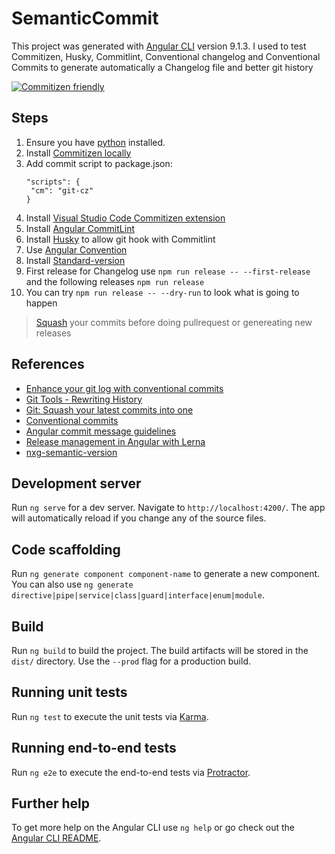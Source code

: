 # SemanticCommit

This project was generated with [Angular CLI](https://github.com/angular/angular-cli) version 9.1.3.
I used to test Commitizen, Husky, Commitlint, Conventional changelog and Conventional Commits to generate automatically a Changelog file and better git history

[![Commitizen friendly](https://img.shields.io/badge/commitizen-friendly-brightgreen.svg)](http://commitizen.github.io/cz-cli/)

## Steps

1. Ensure you have [python](https://www.python.org/) installed.
1. Install [Commitizen locally](https://github.com/commitizen/cz-cli#optional-install-and-run-commitizen-locally)
2. Add commit script to package.json:
   ```
   "scripts": {
    "cm": "git-cz"
   }
   ```
3. Install [Visual Studio Code Commitizen extension](https://marketplace.visualstudio.com/items?itemName=KnisterPeter.vscode-commitizen)
4. Install [Angular CommitLint](https://github.com/conventional-changelog/commitlint/tree/master/%40commitlint/config-angular)
5. Install [Husky](https://commitlint.js.org/#/guides-local-setup?id=install-husky) to allow git hook with Commitlint
6. Use [Angular Convention](https://github.com/conventional-changelog/conventional-changelog/blob/master/packages/conventional-changelog-angular/README.md#angular-convention)
7. Install [Standard-version](https://github.com/conventional-changelog/standard-version#installing-standard-version)
8. First release for Changelog use `npm run release -- --first-release` and the following releases `npm run release`
9. You can try `npm run release -- --dry-run` to look what is going to happen

> [Squash](https://git-scm.com/book/en/v2/Git-Tools-Rewriting-History) your commits before doing pullrequest or genereating new releases

## References

* [Enhance your git log with conventional commits](https://dev.to/maxpou/enhance-your-git-log-with-conventional-commits-3ea4)
* [Git Tools - Rewriting History](https://git-scm.com/book/en/v2/Git-Tools-Rewriting-History)
* [Git: Squash your latest commits into one](https://www.devroom.io/2011/07/05/git-squash-your-latests-commits-into-one/)
* [Conventional commits](https://www.conventionalcommits.org)
* [Angular commit message guidelines](https://github.com/angular/angular/blob/master/CONTRIBUTING.md#-commit-message-guidelines)
* [Release management in Angular with Lerna](https://indepth.dev/release-management-in-angular-with-lerna/)
* [nxg-semantic-version](https://github.com/d-koppenhagen/ngx-semantic-version)

## Development server

Run `ng serve` for a dev server. Navigate to `http://localhost:4200/`. The app will automatically reload if you change any of the source files.

## Code scaffolding

Run `ng generate component component-name` to generate a new component. You can also use `ng generate directive|pipe|service|class|guard|interface|enum|module`.

## Build

Run `ng build` to build the project. The build artifacts will be stored in the `dist/` directory. Use the `--prod` flag for a production build.

## Running unit tests

Run `ng test` to execute the unit tests via [Karma](https://karma-runner.github.io).

## Running end-to-end tests

Run `ng e2e` to execute the end-to-end tests via [Protractor](http://www.protractortest.org/).

## Further help

To get more help on the Angular CLI use `ng help` or go check out the [Angular CLI README](https://github.com/angular/angular-cli/blob/master/README.md).

